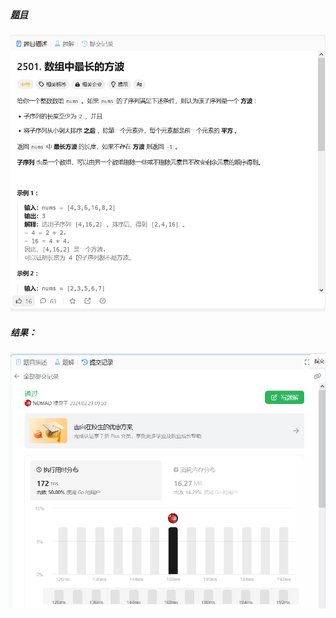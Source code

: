 ##### [题目](https://leetcode.cn/problems/longest-square-streak-in-an-array/description/)
![pic](img.png)
##### 结果：
![pic](result.png)